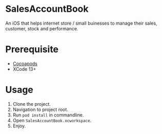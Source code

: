 # SalesAccountBook
An iOS that helps internet store / small buinesses to manage their sales, customer, stock and performance.

# Prerequisite
- [Cocoapods](https://guides.cocoapods.org/using/getting-started.html)
- XCode 13+

# Usage
1. Clone the project.
2. Navigation to project root.
3. Run `pod install` in commandline.
4. Open `SalesAccountBook.xcworkspace`.
5. Enjoy.
